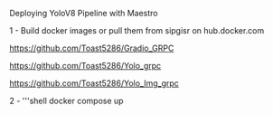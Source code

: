 Deploying YoloV8 Pipeline with Maestro

1 - Build docker images or pull them from sipgisr on hub.docker.com

https://github.com/Toast5286/Gradio_GRPC

https://github.com/Toast5286/Yolo_grpc

https://github.com/Toast5286/Yolo_Img_grpc

2 -
'''shell 
 docker compose up 
